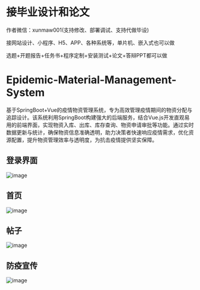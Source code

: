# 接毕业设计和论文
作者微信：xunmaw001(支持修改、部署调试、支持代做毕设)

接网站设计、小程序、H5、APP、各种系统等，单片机、嵌入式也可以做

选题+开题报告+任务书+程序定制+安装测试+论文+答辩PPT都可以做
# Epidemic-Material-Management-System
基于SpringBoot+Vue的疫情物资管理系统，专为高效管理疫情期间的物资分配与追踪设计。该系统利用SpringBoot构建强大的后端服务，结合Vue.js开发直观易用的前端界面，实现物资入库、出库、库存查询、物资申请审批等功能。通过实时数据更新与统计，确保物资信息准确透明，助力决策者快速响应疫情需求，优化资源配置，提升物资管理效率与透明度，为抗击疫情提供坚实保障。
## 登录界面
![image](https://github.com/user-attachments/assets/25d07e0d-b013-429b-a5ee-ae20725a873b)
## 首页
![image](https://github.com/user-attachments/assets/b01cfb3a-1f5a-43c1-b86c-29e20e4e2a90)
## 帖子
![image](https://github.com/user-attachments/assets/8c8366fb-85ab-4af2-b9f4-d29160aea838)
## 防疫宣传
![image](https://github.com/user-attachments/assets/e67ec68d-ed55-4e93-b7b2-c8745f943863)
